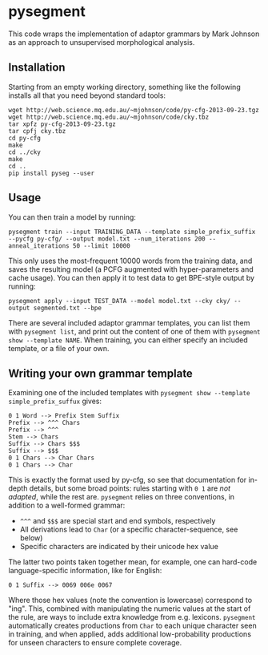 # pysegment

This code wraps the implementation of adaptor grammars by Mark Johnson as an approach to unsupervised morphological analysis.

## Installation

Starting from an empty working directory, something like the following installs all that you need beyond standard tools:

```
wget http://web.science.mq.edu.au/~mjohnson/code/py-cfg-2013-09-23.tgz
wget http://web.science.mq.edu.au/~mjohnson/code/cky.tbz
tar xpfz py-cfg-2013-09-23.tgz
tar cpfj cky.tbz
cd py-cfg
make
cd ../cky
make
cd ..
pip install pyseg --user
```

## Usage

You can then train a model by running:

```
pysegment train --input TRAINING_DATA --template simple_prefix_suffix --pycfg py-cfg/ --output model.txt --num_iterations 200 --anneal_iterations 50 --limit 10000
```

This only uses the most-frequent 10000 words from the training data, and saves the resulting model (a PCFG augmented with hyper-parameters and cache usage).  You can then apply it to test data to get BPE-style output by running:

```
pysegment apply --input TEST_DATA --model model.txt --cky cky/ --output segmented.txt --bpe
```

There are several included adaptor grammar templates, you can list them with `pysegment list`, and print out the content of one of them with `pysegment show --template NAME`.  When training, you can either specify an included template, or a file of your own.

## Writing your own grammar template

Examining one of the included templates with `pysegment show --template simple_prefix_suffux` gives:

```
0 1 Word --> Prefix Stem Suffix
Prefix --> ^^^ Chars
Prefix --> ^^^
Stem --> Chars
Suffix --> Chars $$$
Suffix --> $$$
0 1 Chars --> Char Chars
0 1 Chars --> Char
```

This is exactly the format used by py-cfg, so see that documentation for in-depth details, but some broad points: rules starting with `0 1` are *not adapted*, while the rest are.  `pysegment` relies on three conventions, in addition to a well-formed grammar: 

  * `^^^` and `$$$` are special start and end symbols, respectively
  * All derivations lead to `Char` (or a specific character-sequence, see below)
  * Specific characters are indicated by their unicode hex value

The latter two points taken together mean, for example, one can hard-code language-specific information, like for English:

```
0 1 Suffix --> 0069 006e 0067
```

Where those hex values (note the convention is lowercase) correspond to "ing".  This, combined with manipulating the numeric values at the start of the rule, are ways to include extra knowledge from e.g. lexicons.  `pysegment` automatically creates productions from `Char` to each unique character seen in training, and when applied, adds additional low-probability productions for unseen characters to ensure complete coverage.
